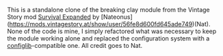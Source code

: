 This is a standalone clone of the breaking clay module from the Vintage Story mod [Survival Expanded](https://mods.vintagestory.at/show/mod/7784)
by [Nateonus] (https://mods.vintagestory.at/show/user/56fe8d600fd645ade749)(Nat). None of the code is mine, I simply refactored what was necessary to keep the module working alone and
replaced the configuration system with a [configlib](https://mods.vintagestory.at/configlib)-compatible one. All credit goes to Nat.
